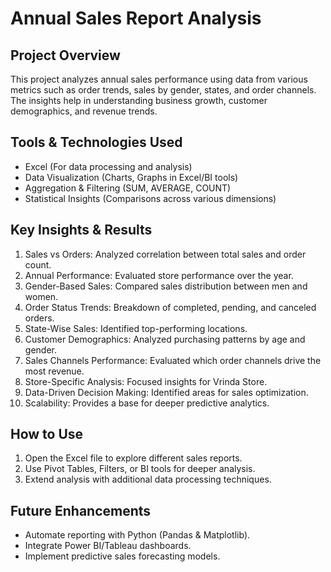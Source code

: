 
#  Annual Sales Report Analysis

##  Project Overview
This project analyzes annual sales performance using data from various metrics such as order trends, sales by gender, states, and order channels. The insights help in understanding business growth, customer demographics, and revenue trends.

##  Tools & Technologies Used
- Excel  (For data processing and analysis)
- Data Visualization (Charts, Graphs in Excel/BI tools)
- Aggregation & Filtering (SUM, AVERAGE, COUNT)
- Statistical Insights (Comparisons across various dimensions)

##  Key Insights & Results
1. Sales vs Orders: Analyzed correlation between total sales and order count.
2. Annual Performance: Evaluated store performance over the year.
3. Gender-Based Sales: Compared sales distribution between men and women.
4. Order Status Trends: Breakdown of completed, pending, and canceled orders.
5. State-Wise Sales: Identified top-performing locations.
6. Customer Demographics: Analyzed purchasing patterns by age and gender.
7. Sales Channels Performance: Evaluated which order channels drive the most revenue.
8. Store-Specific Analysis: Focused insights for Vrinda Store.
9. Data-Driven Decision Making: Identified areas for sales optimization.
10. Scalability: Provides a base for deeper predictive analytics.



##  How to Use
1. Open the Excel file to explore different sales reports.
2. Use Pivot Tables, Filters, or BI tools for deeper analysis.
3. Extend analysis with additional data processing techniques.

##  Future Enhancements
- Automate reporting with Python (Pandas & Matplotlib).
- Integrate Power BI/Tableau dashboards.
- Implement predictive sales forecasting models.


